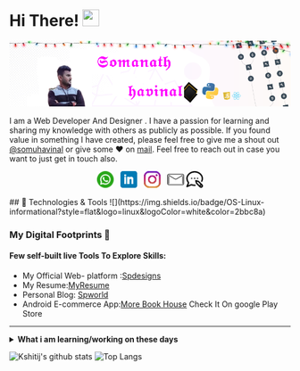 # Hi There! <img src="https://raw.githubusercontent.com/MartinHeinz/MartinHeinz/master/wave.gif" width="30px" height="30px" />
 [![waylon walker header](https://github.com/somuappu75/somuappu75/blob/main/iconsgit/gh-bannner1.png)](https://www.spworld.cf/)

I am  a Web Developer And Designer . I have a passion for learning and sharing my knowledge with others as publicly as possible. 
If you found value in something I have created, please feel free to give me a shout out [@somuhavinal](https://www.instagram.com/somu_havinal/) or give some ♥ on [mail](mailto:somusp75@gmail.com). Feel free to reach out in case you want to just get in touch also.

<p align='center'>
 <a href="https://wa.me/+919731390823"><img height="30" src="https://github.com/somuappu75/somuappu75/blob/main/iconsgit/whatsapp.png?raw=true"></a>&nbsp;&nbsp;
<a href="https://www.linkedin.com/in/somanath-havinal-37922a172/"><img height="30" src="https://github.com/somuappu75/somuappu75/blob/main/iconsgit/linkedin.png?raw=true"></a>&nbsp;&nbsp;
<a href="https://www.instagram.com/somu_havinal/"><img height="30" src="https://github.com/somuappu75/somuappu75/blob/main/iconsgit/instagram.png?raw=true"></a>&nbsp;&nbsp;
<a href="mailto:somusp75@gmail.com"><img height="30" src="https://github.com/somuappu75/somuappu75/blob/main/iconsgit/mail.png?raw=true"></a>
<a href="http://www.spworld.cf/"><img height="30" src="https://github.com/somuappu75/somuappu75/blob/main/iconsgit/blog.png?raw=true"></a>
</p>
## 🔧 Technologies & Tools
![](https://img.shields.io/badge/OS-Linux-informational?style=flat&logo=linux&logoColor=white&color=2bbc8a)

### My Digital Footprints 🌱

#### Few self-built live Tools To Explore Skills:
* My Official Web- platform :<a href="http://www.spdesigns.ml/">Spdesigns</a>
* My Resume:<a href="http://www.resumesomu.ml/">MyResume</a>
* Personal Blog: [Spworld](http://www.spworld.cf/)
* Android E-commerce App:[More Book House](https://play.google.com/store/apps/details?id=com.morebookstall.app117598) Check It On google Play Store
-----

<details>
 <summary><strong>What i am learning/working on these days</strong></summary>
 <ul>
   <li> Efficient Website designing </li>
   <li> Working with Wordpress </li>
   <li> Building E-Commerce Site(https://morebookstall.com/) </li>
   <li> Building Blogs</a> </li>
  <li> Android Application Development</li>
  </ul>
</details>

![Kshitij's github stats](https://github-readme-stats.vercel.app/api?username=somuappu75&hide=contribs,prs&show_icons=true&hide_border=true&title_color=000)
![Top Langs](https://github-readme-stats.vercel.app/api/top-langs/?username=somuappu75&layout=compact&hide_border=true)



